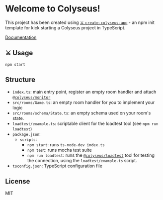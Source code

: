 # Welcome to Colyseus!

This project has been created using [⚔️ `create-colyseus-app`](https://github.com/colyseus/create-colyseus-app/) - an npm init template for kick starting a Colyseus project in TypeScript.

[Documentation](http://docs.colyseus.io/)

## :crossed_swords: Usage

```
npm start
```

## Structure

- `index.ts`: main entry point, register an empty room handler and attach [`@colyseus/monitor`](https://github.com/colyseus/colyseus-monitor)
- `src/rooms/Game.ts`: an empty room handler for you to implement your logic
- `src/rooms/schema/State.ts`: an empty schema used on your room's state.
- `loadtest/example.ts`: scriptable client for the loadtest tool (see `npm run loadtest`)
- `package.json`:
    - `scripts`:
        - `npm start`: runs `ts-node-dev index.ts`
        - `npm test`: runs mocha test suite
        - `npm run loadtest`: runs the [`@colyseus/loadtest`](https://github.com/colyseus/colyseus-loadtest/) tool for testing the connection, using the `loadtest/example.ts` script.
- `tsconfig.json`: TypeScript configuration file


## License

MIT
